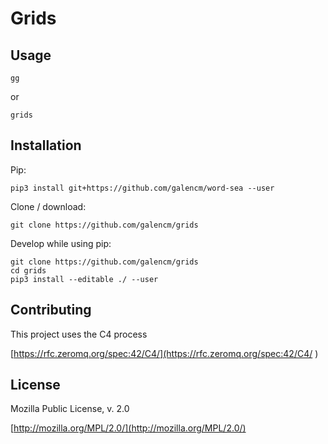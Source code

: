 # Grids

## Usage

```
gg
```
or
```
grids
```


## Installation

Pip:
```
pip3 install git+https://github.com/galencm/word-sea --user
```

Clone / download:
```
git clone https://github.com/galencm/grids
```

Develop while using pip:
```
git clone https://github.com/galencm/grids
cd grids
pip3 install --editable ./ --user
```

## Contributing
This project uses the C4 process

[https://rfc.zeromq.org/spec:42/C4/](https://rfc.zeromq.org/spec:42/C4/
)

## License
Mozilla Public License, v. 2.0

[http://mozilla.org/MPL/2.0/](http://mozilla.org/MPL/2.0/)